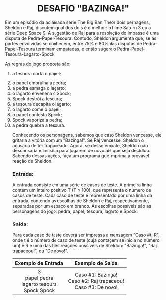 <center><h1>DESAFIO "BAZINGA!"</h1></center>

<p>Em um episódio da aclamada série The Big Ban Theor dois pernagens, Sheldon e Raj, discutem qual dos dois é o melhor: o filme Saturn 3 ou a série Deep Space 9. A sugestão de Raj para a resolução do impasse é uma disputa de Pedra-Papel-Tesoura. Contudo, Sheldon argumenta que, se as partes envolvidas se conhecem, entre 75% e 80% das disputas de Pedra-Papel-Tesoura terminam empatadas, e então sugere o Pedra-Papel-Tesoura-Lagarto-Spock.</p>



<p>As regras do jogo proposta são:</p>

<ol><li><p>a tesoura corta o papel;</p></li><li>o papel embrulha a pedra;</li><li>a pedra esmaga o lagarto;</li><li>o lagarto envenena o Spock;</li><li>Spock destrói a tesoura;</li><li>a tesoura decapita o lagarto;</li><li>o lagarto come o papel;</li><li>o papel contesta Spock;</li><li>Spock vaporiza a pedra;</li><li>a pedra quebra a tesoura.</li></ul>



<p>Conhecendo os personagens, sabemos que caso Sheldon vencesse, ele gritaria a vitória com um "Bazinga!". Se Raj vencesse, Sheldon o acusaria de ter trapaceado. Agora, se desse empate, Sheldon não descansaria e insistira para jogarem de novo até que seja decidido. Sabendo dessas ações, faça um programa que imprima a provável reação de Sheldon.</p>



<h3>Entrada:</h3>

<p>A entrada consiste em uma série de casos de teste. A primeira linha contém um inteiro positivo T (T ≤ 100), que representa o número de casos de teste. Cada caso de teste é representado por uma linha da entrada, contendo as escolhas de Sheldon e Raj, respectivamente, separadas por um espaço em branco. As escolhas possíveis são as personagens do jogo: pedra, papel, tesoura, lagarto e Spock.</p>



<h3>Saída:</h3>

<p>Para cada caso de teste deverá ser impressa a mensagem "Caso #t: R", onde t é o número do caso de teste (cuja contagem se inicia no número um) e R é uma das três reações possíveis de Sheldon: "Bazinga!", "Raj trapaceou!", ou "De novo!".</p>



|                    Exemplo de Entrada                    |                       Exemplo de Saída                       |
| :------------------------------------------------------: | :----------------------------------------------------------: |
| 3<br />papel pedra<br />lagarto tesoura<br />Spock Spock | Caso #1: Bazinga!<br />Caso #2: Raj trapaceou!<br />Caso #3: De novo! |
